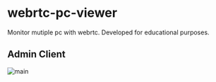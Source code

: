 # webrtc-pc-viewer
Monitor mutiple pc with webrtc. Developed for educational purposes. 

## Admin Client

![main](https://imgur.com/hOqjkZs.png)
